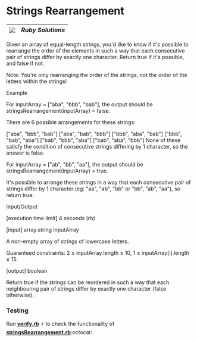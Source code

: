 # Strings Rearrangement
| ![](https://app.codesignal.com/user-icons/languages/rb.svg) | ***Ruby Solutions*** |
|---|---|

Given an array of equal-length strings, you'd like to know if it's possible to rearrange the order of the elements in such a way that each consecutive pair of strings differ by exactly one character. Return true if it's possible, and false if not.

Note: You're only rearranging the order of the strings, not the order of the letters within the strings!

Example

For inputArray = ["aba", "bbb", "bab"], the output should be
stringsRearrangement(inputArray) = false.

There are 6 possible arrangements for these strings:

["aba", "bbb", "bab"]
["aba", "bab", "bbb"]
["bbb", "aba", "bab"]
["bbb", "bab", "aba"]
["bab", "bbb", "aba"]
["bab", "aba", "bbb"]
None of these satisfy the condition of consecutive strings differing by 1 character, so the answer is false.

For inputArray = ["ab", "bb", "aa"], the output should be
stringsRearrangement(inputArray) = true.

It's possible to arrange these strings in a way that each consecutive pair of strings differ by 1 character (eg: "aa", "ab", "bb" or "bb", "ab", "aa"), so return true.

Input/Output

[execution time limit] 4 seconds (rb)

[input] array.string inputArray

A non-empty array of strings of lowercase letters.

Guaranteed constraints:
2 ≤ inputArray.length ≤ 10,
1 ≤ inputArray[i].length ≤ 15.

[output] boolean

Return true if the strings can be reordered in such a way that each neighbouring pair of strings differ by exactly one character (false otherwise).


### Testing

Run [**verify.rb**](./verify.rb) :zap: to check the functionality of [**stringsRearrangement.rb**](./stringsRearrangement.rb):octocat:.
